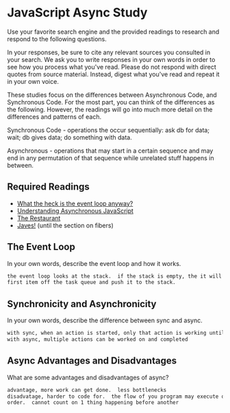 # JavaScript Async Study

Use your favorite search engine and the provided readings to research and
respond to the following questions.

In your responses, be sure to cite any relevant sources you consulted in your
search. We ask you to write responses in your own words in order to see how you
process what you've read. Please do not respond with direct quotes from source
material. Instead, digest what you've read and repeat it in your own voice.

These studies focus on the differences between Asynchronous Code, and
Synchronous Code. For the most part, you can think of the differences as the
following. However, the readings will go into much more detail on the
differences and patterns of each.

Synchronous Code - operations the occur sequentially: ask db for data; wait; db gives data; do something with data.

Asynchronous - operations that may start in a certain sequence and may end in any permutation of that sequence while unrelated stuff happens in between.

## Required Readings

-   [What the heck is the event loop anyway?](https://www.youtube.com/watch?v=8aGhZQkoFbQ)
-   [Understanding Asynchronous JavaScript](https://www.youtube.com/watch?v=vMfg0xGjcOI)
-   [The Restaurant](https://www.codeschool.com/blog/2014/10/30/understanding-node-js/)
-   [Javes!](https://www.discovermeteor.com/blog/understanding-sync-async-javascript-node/) (until the section on fibers)

## The Event Loop

In your own words, describe the event loop and how it works.

```md
the event loop looks at the stack.  if the stack is empty, the it will grab the
first item off the task queue and push it to the stack.
```

## Synchronicity and Asynchronicity

In your own words, describe the difference between sync and async.

```md
with sync, when an action is started, only that action is working until it finishes.
with async, multiple actions can be worked on and completed
```

## Async Advantages and Disadvantages

What are some advantages and disadvantages of async?

```md
advantage, more work can get done.  less bottlenecks
disadvatage, harder to code for.  the flow of you program may execute out of
order.  cannot count on 1 thing happening before another
```
